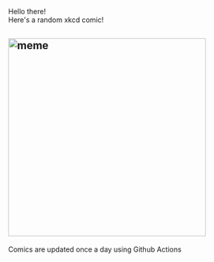 Hello there! <br>Here's a random xkcd comic!<br>
## <img src="https://imgs.xkcd.com/comics/who_sends_the_first_text.png" alt="meme" width="400"/><br>
Comics are updated once a day using Github Actions